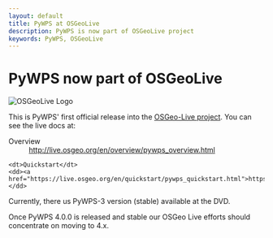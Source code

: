```yaml
---
layout: default
title: PyWPS at OSGeoLive
description: PyWPS is now part of OSGeoLive project
keywords: PyWPS, OSGeoLive
---
```


# PyWPS now part of OSGeoLive

![OSGeoLive Logo](https://live.osgeo.org/_images/banner.png "OSGeoLive")

This is PyWPS' first official release into
the [OSGeo-Live project](https://live.osgeo.org/).
You can see the live docs at:

<dl>
    <dt>Overview</dt>
    <dd><a href="http://live.osgeo.org/en/overview/pywps_overview.html">http://live.osgeo.org/en/overview/pywps_overview.html</a></dd>

    <dt>Quickstart</dt>
    <dd><a href="https://live.osgeo.org/en/quickstart/pywps_quickstart.html">https://live.osgeo.org/en/quickstart/pywps_quickstart.html</a></dd>
</dl>

Currently, there us PyWPS-3 version (stable) available at the DVD.

Once PyWPS 4.0.0 is released and stable our OSGeo Live efforts
should concentrate on moving to 4.x.
